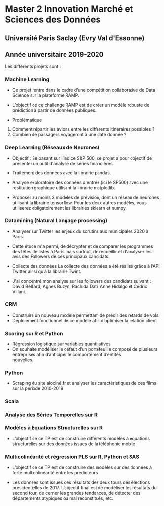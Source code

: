 # Master 2 Innovation Marché et Sciences des Données 

## Université Paris Saclay (Evry Val d'Essonne)

## Année universitaire 2019-2020


Les différents projets sont :

### Machine Learning 

* Ce projet rentre dans le cadre d’une compétition collaborative de Data Science sur la plateforme RAMP.
* L’objectif de ce challenge RAMP est de créer un modèle robuste de prédiction à partir de données publiques.

* Problématique
1. Comment répartir les avions entre les différents itinéraires possibles ?
2. Combien de passagers voyageront à une date donnée ?
 
 
### Deep Learning (Réseaux de Neurones)
 
* Objectif : Se basant sur l’indice S&P 500, ce projet a pour objectif de présenter un outil d'analyse de séries financières 
      
* Traitement des données avec la librairie pandas.
* Analyse exploratoire des données d'entrée (ici le SP500) avec une restitution graphique utilisant la librairie matplotlib.
* Proposer au moins 3 modèles de prévision, dont un réseau de neurones utilisant la librairie tensorflow. Pour les deux autres             modèles, vous utiliserez obligatoirement les librairies sklearn et numpy.
 
 
### Datamining (Natural Langage processing)

 * Analyser sur Twitter les enjeux du scrutins aux municipales 2020 à Paris.
 * Cette étude m'a permi, de décrypter et de comparer les programmes des têtes de listes à Paris mais surtout,
   de recueillir et d'analyser les avis des Followers de ces principaux candidats.

 * Collecte des données
   La collecte des données a été réalisé grâce à l’API Twitter ainsi qu’à la librairie Twint. 
   
 * J'ai concentré mon analyse sur les followers des candidats suivant : David Belliard, Agnès Buzyn, Rachida Dati, Anne
   Hidalgo et Cédric Villani.


### CRM
 
 * Construire un nouveau modèle permettant de prédir des retards de vols
 * Déploiement fonctionnel de ce modèle afin d’optimiser la relation client   
 
 
### Scoring sur R et Python

 * Régression logistique sur variables quantitatives
 * On souhaite modéliser le défaut d’un portefeuille composé de plusieurs entreprises afin d’anticiper le comportement d’entités  
   nouvelles.
   
   
### Python

 * Scraping du site alociné.fr et analyser les caractéristiques de ces films sur la période 2010-2019
 
 
### Scala 

 
### Analyse des Séries Temporelles sur R
 
 
### Modèles à Equations Structurelles sur R

 * L’objectif de ce TP est de construire différents modèles à équations structurelles sur des données issues de la téléphonie mobile
 
   
### Multicolinéarité et régression PLS sur R, Python et SAS

 * L’objectif de ce TP est de construire des modèles sur des données à forte multicolinéarité entre les prédicteurs.

 * Les données sont issues des résultats des deux tours des élections présidentielles de 2017. L’objectif final est de modéliser les        résultats du second tour, de cerner les grandes tendances, de détecter des départements atypiques ou mal reconstitués, etc.   

